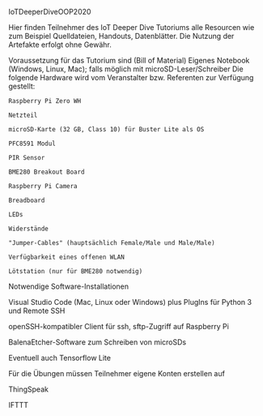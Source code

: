 IoTDeeperDiveOOP2020

Hier finden Teilnehmer des IoT Deeper Dive Tutoriums alle Resourcen wie zum Beispiel Quelldateien, Handouts, Datenblätter.
Die Nutzung der Artefakte erfolgt ohne Gewähr.

Voraussetzung für das Tutorium sind (Bill of Material)
  Eigenes Notebook (Windows, Linux, Mac); falls möglich mit microSD-Leser/Schreiber
  Die folgende Hardware wird vom Veranstalter bzw. Referenten zur Verfügung gestellt:
  
    Raspberry Pi Zero WH
    
    Netzteil
    
    microSD-Karte (32 GB, Class 10) für Buster Lite als OS
    
    PFC8591 Modul
    
    PIR Sensor
    
    BME280 Breakout Board
    
    Raspberry Pi Camera
    
    Breadboard
    
    LEDs
    
    Widerstände
    
    "Jumper-Cables" (hauptsächlich Female/Male und Male/Male)
    
    Verfügbarkeit eines offenen WLAN
    
    Lötstation (nur für BME280 notwendig)
  

Notwendige Software-Installationen

  Visual Studio Code (Mac, Linux oder Windows) plus PlugIns für Python 3 und Remote SSH
  
  openSSH-kompatibler Client für ssh, sftp-Zugriff auf Raspberry Pi
  
  BalenaEtcher-Software zum Schreiben von microSDs
  
  Eventuell auch Tensorflow Lite
  
Für die Übungen müssen Teilnehmer eigene Konten erstellen auf

  ThingSpeak
  
  IFTTT
  
